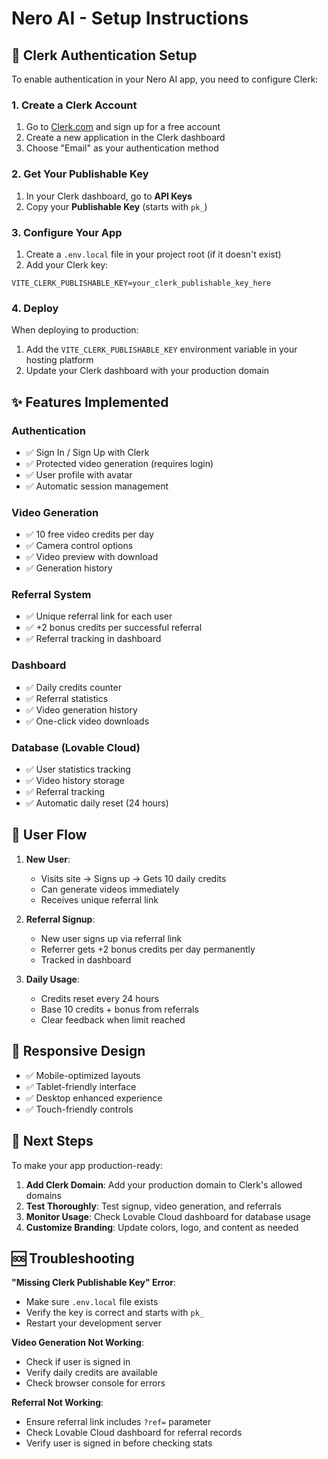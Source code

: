 # Nero AI - Setup Instructions

## 🔐 Clerk Authentication Setup

To enable authentication in your Nero AI app, you need to configure Clerk:

### 1. Create a Clerk Account
1. Go to [Clerk.com](https://clerk.com) and sign up for a free account
2. Create a new application in the Clerk dashboard
3. Choose "Email" as your authentication method

### 2. Get Your Publishable Key
1. In your Clerk dashboard, go to **API Keys**
2. Copy your **Publishable Key** (starts with `pk_`)

### 3. Configure Your App
1. Create a `.env.local` file in your project root (if it doesn't exist)
2. Add your Clerk key:
```env
VITE_CLERK_PUBLISHABLE_KEY=your_clerk_publishable_key_here
```

### 4. Deploy
When deploying to production:
1. Add the `VITE_CLERK_PUBLISHABLE_KEY` environment variable in your hosting platform
2. Update your Clerk dashboard with your production domain

## ✨ Features Implemented

### Authentication
- ✅ Sign In / Sign Up with Clerk
- ✅ Protected video generation (requires login)
- ✅ User profile with avatar
- ✅ Automatic session management

### Video Generation
- ✅ 10 free video credits per day
- ✅ Camera control options
- ✅ Video preview with download
- ✅ Generation history

### Referral System
- ✅ Unique referral link for each user
- ✅ +2 bonus credits per successful referral
- ✅ Referral tracking in dashboard

### Dashboard
- ✅ Daily credits counter
- ✅ Referral statistics
- ✅ Video generation history
- ✅ One-click video downloads

### Database (Lovable Cloud)
- ✅ User statistics tracking
- ✅ Video history storage
- ✅ Referral tracking
- ✅ Automatic daily reset (24 hours)

## 🎯 User Flow

1. **New User**:
   - Visits site → Signs up → Gets 10 daily credits
   - Can generate videos immediately
   - Receives unique referral link

2. **Referral Signup**:
   - New user signs up via referral link
   - Referrer gets +2 bonus credits per day permanently
   - Tracked in dashboard

3. **Daily Usage**:
   - Credits reset every 24 hours
   - Base 10 credits + bonus from referrals
   - Clear feedback when limit reached

## 📱 Responsive Design
- ✅ Mobile-optimized layouts
- ✅ Tablet-friendly interface
- ✅ Desktop enhanced experience
- ✅ Touch-friendly controls

## 🚀 Next Steps

To make your app production-ready:

1. **Add Clerk Domain**: Add your production domain to Clerk's allowed domains
2. **Test Thoroughly**: Test signup, video generation, and referrals
3. **Monitor Usage**: Check Lovable Cloud dashboard for database usage
4. **Customize Branding**: Update colors, logo, and content as needed

## 🆘 Troubleshooting

**"Missing Clerk Publishable Key" Error**:
- Make sure `.env.local` file exists
- Verify the key is correct and starts with `pk_`
- Restart your development server

**Video Generation Not Working**:
- Check if user is signed in
- Verify daily credits are available
- Check browser console for errors

**Referral Not Working**:
- Ensure referral link includes `?ref=` parameter
- Check Lovable Cloud dashboard for referral records
- Verify user is signed in before checking stats
